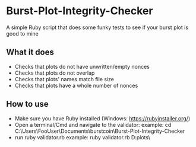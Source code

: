 # Burst-Plot-Integrity-Checker
A simple Ruby script that does some funky tests to see if your burst plot is good to mine

## What it does
* Checks that plots do not have unwritten/empty nonces
* Checks that plots do not overlap
* Checks that plots' names match file size
* Checks that plots have a whole number of nonces

## How to use
* Make sure you have Ruby installed (Windows: https://rubyinstaller.org/)
* Open a terminal/Cmd and navigate to the validator: example: cd C:\Users\FooUser\Documents\burstcoin\Burst-Plot-Integrity-Checker
* run ruby validator.rb <PlotFolderLocation> example: ruby validator.rb D:plots\
